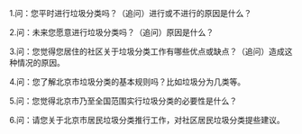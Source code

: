 1.问：您平时进行垃圾分类吗？（追问）进行或不进行的原因是什么？

2.问：未来您愿意进行垃圾分类吗？（追问）原因是什么？

3.问：您觉得您居住的社区关于垃圾分类工作有哪些优点或缺点？（追问）造成这种情况的原因。

4.问：您了解北京市垃圾分类的基本规则吗？比如垃圾分为几类等。

5.问：您觉得北京市乃至全国范围实行垃圾分类的必要性是什么？

6.问：请您关于北京市居民垃圾分类推行工作，对社区居民垃圾分类提些建议。

